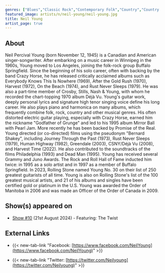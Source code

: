 ```yaml
---
genres: ["Blues","Classic Rock","Contemporary Folk","Country","Country Rock","Folk","Folk Rock","Hard Rock","Rock","Singer-Songwriter"]
featured_image: artists/n/neil-young/neil-young.jpg
title: Neil Young
artist_page: true
---
```

## About

Neil Percival Young  (born November 12, 1945) is a Canadian and American singer-songwriter. After embarking on a music career in Winnipeg in the 1960s, Young moved to Los Angeles, joining the folk-rock group Buffalo Springfield. Since the beginning of his solo career, often with backing by the band Crazy Horse, he has released critically acclaimed albums such as Everybody Knows This Is Nowhere (1969), After the Gold Rush (1970), Harvest (1972), On the Beach (1974), and Rust Never Sleeps (1979). He was also a part-time member of Crosby, Stills, Nash & Young, with whom he recorded the chart-topping 1970 album Déjà Vu.
Young's guitar work, deeply personal lyrics and signature high tenor singing voice define his long career. He also plays piano and harmonica on many albums, which frequently combine folk, rock, country and other musical genres. His often distorted electric guitar playing, especially with Crazy Horse, earned him the nickname "Godfather of Grunge" and led to his 1995 album Mirror Ball with Pearl Jam. More recently he has been backed by Promise of the Real.
Young directed (or co-directed) films using the pseudonym "Bernard Shakey", including Journey Through the Past (1973), Rust Never Sleeps (1979), Human Highway (1982), Greendale (2003), CSNY/Déjà Vu (2008), and Harvest Time (2022). He also contributed to the soundtracks of the films  Philadelphia (1993) and Dead Man (1995).
Young has received several Grammy and Juno Awards. The Rock and Roll Hall of Fame inducted him twice: in 1995 as a solo artist and in 1997 as a member of Buffalo Springfield. In 2023, Rolling Stone named Young No. 30 on their list of 250 greatest guitarists of all time. Young is also on Rolling Stone's list of the 100 greatest musical artists, and 21 of his albums and singles have been certified gold or platinum in the U.S. Young was awarded the Order of Manitoba in 2006 and was made an Officer of the Order of Canada in 2009.



## Show(s) appeared on

- [Show #10](/shows/featuring-the-twist/) (21st August 2024) - Featuring: The Twist

## External Links

- {{< new-tab-link "Facebook: [https://www.facebook.com/NeilYoung](https://www.facebook.com/NeilYoung)" >}}


- {{< new-tab-link "Twitter: [https://twitter.com/Neilyoung](https://twitter.com/Neilyoung)" >}}


